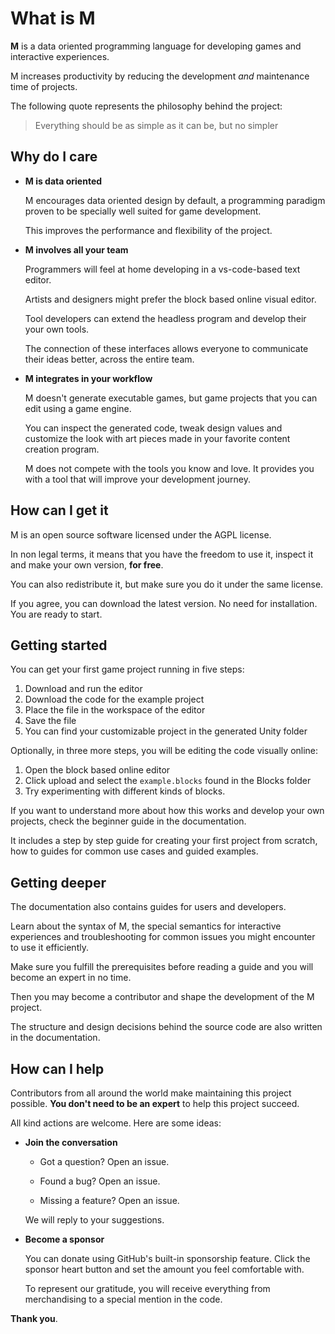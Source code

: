 # What is M

**M** is a data oriented programming language for developing games and
interactive experiences.

M increases productivity by reducing the development *and* maintenance time of
projects.

The following quote represents the philosophy behind the project:

> Everything should be as simple as it can be, but no simpler

## Why do I care

* **M is data oriented**

  M encourages data oriented design by default, a programming paradigm proven to
  be specially well suited for game development.

  This improves the performance and flexibility of the project.

* **M involves all your team**

  Programmers will feel at home developing in a vs-code-based text editor.

  Artists and designers might prefer the block based online visual editor.

  Tool developers can extend the headless program and develop their your own
  tools.

  The connection of these interfaces allows everyone to communicate their ideas
  better, across the entire team.

* **M integrates in your workflow**

  M doesn't generate executable games, but game projects that you can edit using
  a game engine.

  You can inspect the generated code, tweak design values and customize the look
  with art pieces made in your favorite content creation program.

  M does not compete with the tools you know and love. It provides you with a
  tool that will improve your development journey.

## How can I get it

M is an open source software licensed under the AGPL license.

In non legal terms, it means that you have the freedom to use it, inspect it and
make your own version, **for free**.

You can also redistribute it, but make sure you do it under the same license.

If you agree, you can download the latest version. No need for installation. You
are ready to start.

## Getting started

You can get your first game project running in five steps:

1. Download and run the editor
2. Download the code for the example project
3. Place the file in the workspace of the editor
4. Save the file
5. You can find your customizable project in the generated Unity folder

Optionally, in three more steps, you will be editing the code visually online:

1. Open the block based online editor
2. Click upload and select the `example.blocks` found in the Blocks folder
3. Try experimenting with different kinds of blocks.

If you want to understand more about how this works and develop your own
projects, check the beginner guide in the documentation.

It includes a step by step guide for creating your first project from scratch,
how to guides for common use cases and guided examples.

## Getting deeper

The documentation also contains guides for users and developers.

Learn about the syntax of M, the special semantics for interactive experiences
and troubleshooting for common issues you might encounter to use it efficiently.

Make sure you fulfill the prerequisites before reading a guide and you will
become an expert in no time.

Then you may become a contributor and shape the development of the M project.

The structure and design decisions behind the source code are also written in
the documentation.

## How can I help

Contributors from all around the world make maintaining this project possible.
**You don't need to be an expert** to help this project succeed.

All kind actions are welcome. Here are some ideas:

* **Join the conversation**

  * Got a question? Open an issue.

  * Found a bug? Open an issue.

  * Missing a feature? Open an issue.

  We will reply to your suggestions.

* **Become a sponsor**

  You can donate using GitHub's built-in sponsorship feature. Click
  the sponsor heart button and set the amount you feel comfortable with.

  To represent our gratitude, you will receive everything from merchandising to
  a special mention in the code.

**Thank you**.
